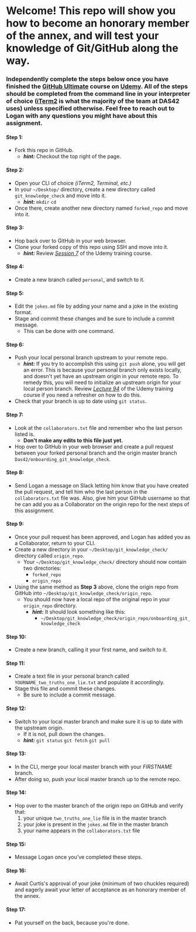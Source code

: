 # Welcome! This repo will show you how to become an honorary member of the annex, and will test your knowledge of Git/GitHub along the way.
### Independently complete the steps below once you have finished the [GitHub Ultimate](https://das42.udemy.com/github-ultimate/learn/lecture/4493018#overview) course on [Udemy](https://das42.udemy.com/organization/home/). All of the steps should be completed from the command line in your interpreter of choice ([iTerm2](https://das-42.atlassian.net/wiki/spaces/DI/pages/230641/Other+Useful+Tools) is what the majority of the team at DAS42 uses) unless specified otherwise. Feel free to reach out to Logan with any questions you might have about this assignment.

#### Step 1:
  * Fork this repo in GitHub.
    * _***hint:***_ Checkout the top right of the page.

#### Step 2:
  * Open your CLI of choice _(iTerm2, Terminal, etc.)_
  * In your `~/Desktop/` directory, create a new directory called `git_knowledge_check` and move into it.
      * _**hint:**_ `mkdir` `cd`
  * Once there, create another new directory named `forked_repo` and move into it.
      
#### Step 3:
  * Hop back over to GitHub in your web browser.
  * Clone your forked copy of this repo using SSH and move into it.
    * _**hint:**_ Review _[Session 7](https://das42.udemy.com/github-ultimate/learn/lecture/4731854#content)_ of the Udemy training course.

#### Step 4:
  * Create a new branch called `personal`, and switch to it.
  
#### Step 5:
  * Edit the `jokes.md` file by adding your name and a joke in the existing format.
  * Stage and commit these changes and be sure to include a commit message.
    * This can be done with one command.

#### Step 6:
  * Push your local personal branch upstream to your remote repo.
    * _**hint:**_ If you try to accomplish this using `git push` alone, you will get an error. This is because your personal branch only exists locally, and doesn't yet have an upstream origin in your remote repo. To remedy this, you will need to initialize an upstream origin for your local person branch. Review _[Lecture 94](https://das42.udemy.com/github-ultimate/learn/lecture/4732118#overview)_ of the Udemy training course if you need a refresher on how to do this.
  * Check that your branch is up to date using `git status`.

#### Step 7:
  * Look at the `collaborators.txt` file and remember who the last person listed is.
    * **Don't make any edits to this file just yet.**
  * Hop over to GitHub in your web browser and create a pull request between your forked personal branch and the origin master branch `Das42/onboarding_git_knowledge_check`.
  
#### Step 8:
  * Send Logan a message on Slack letting him know that you have created the pull request, and tell him who the last person in the `collaborators.txt` file was. Also, give him your GitHub username so that he can add you as a Collaborator on the origin repo for the next steps of this assignment.

#### Step 9:
  * Once your pull request has been approved, and Logan has added you as a Collaborator, return to your CLI.
  * Create a new directory in your `~/Desktop/git_knowledge_check/` directory called `origin_repo`.
    * Your `~/Desktop/git_knowledge_check/` directory should now contain two directories:
      * `forked_repo`
      * `origin_repo`
  * Using the same method as **Step 3** above, clone the origin repo from GitHub into `~/Desktop/git_knowledge_check/origin_repo`.
    * You should now have a local repo of the original repo in your `origin_repo` directory.
      * _**hint:**_ It should look something like this:
        * `~/Desktop/git_knowledge_check/origin_repo/onboarding_git_knowledge_check`

#### Step 10:
  * Create a new branch, calling it your first name, and switch to it.
  
#### Step 11:  
  * Create a text file in your personal branch called `YOURNAME_two_truths_one_lie.txt` and populate it accordingly.
  * Stage this file and commit these changes.
    * Be sure to include a commit message.

#### Step 12:
  * Switch to your local master branch and make sure it is up to date with the upstream origin.
    * If it is not, pull down the changes.
    * _**hint:**_ `git status` `git fetch` `git pull`
    
#### Step 13:
  * In the CLI, merge your local master branch with your _FIRSTNAME_ branch.
  * After doing so, push your local master branch up to the remote repo.
  
#### Step 14:
  * Hop over to the master branch of the origin repo on GitHub and verify that:
    1. your unique `two_truths_one_lie` file is in the master branch
    2. your joke is present in the `jokes.md` file in the master branch
    3. your name appears in the `collaborators.txt` file

#### Step 15:
  * Message Logan once you've completed these steps.

#### Step 16:
  * Await Curtis's approval of your joke (minimum of two chuckles required) and eagerly await your letter of acceptance as an honorary member of the annex. 

#### Step 17:
  * Pat yourself on the back, because you're done.
